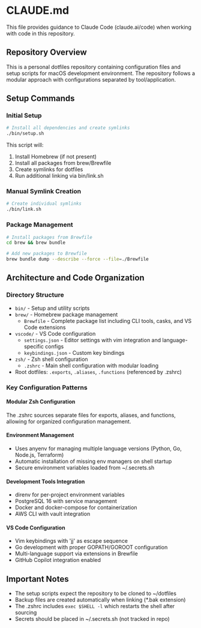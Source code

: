 # CLAUDE.md

This file provides guidance to Claude Code (claude.ai/code) when working with code in this repository.

## Repository Overview

This is a personal dotfiles repository containing configuration files and setup scripts for macOS development environment. The repository follows a modular approach with configurations separated by tool/application.

## Setup Commands

### Initial Setup
```bash
# Install all dependencies and create symlinks
./bin/setup.sh
```

This script will:
1. Install Homebrew (if not present)
2. Install all packages from brew/Brewfile
3. Create symlinks for dotfiles
4. Run additional linking via bin/link.sh

### Manual Symlink Creation
```bash
# Create individual symlinks
./bin/link.sh
```

### Package Management
```bash
# Install packages from Brewfile
cd brew && brew bundle

# Add new packages to Brewfile
brew bundle dump --describe --force --file=./Brewfile
```

## Architecture and Code Organization

### Directory Structure
- `bin/` - Setup and utility scripts
- `brew/` - Homebrew package management
  - `Brewfile` - Complete package list including CLI tools, casks, and VS Code extensions
- `vscode/` - VS Code configuration
  - `settings.json` - Editor settings with vim integration and language-specific configs
  - `keybindings.json` - Custom key bindings
- `zsh/` - Zsh shell configuration
  - `.zshrc` - Main shell configuration with modular loading
- Root dotfiles: `.exports`, `.aliases`, `.functions` (referenced by .zshrc)

### Key Configuration Patterns

#### Modular Zsh Configuration
The .zshrc sources separate files for exports, aliases, and functions, allowing for organized configuration management.

#### Environment Management
- Uses anyenv for managing multiple language versions (Python, Go, Node.js, Terraform)
- Automatic installation of missing env managers on shell startup
- Secure environment variables loaded from ~/.secrets.sh

#### Development Tools Integration
- direnv for per-project environment variables
- PostgreSQL 16 with service management
- Docker and docker-compose for containerization
- AWS CLI with vault integration

#### VS Code Configuration
- Vim keybindings with 'jj' as escape sequence
- Go development with proper GOPATH/GOROOT configuration
- Multi-language support via extensions in Brewfile
- GitHub Copilot integration enabled

## Important Notes

- The setup scripts expect the repository to be cloned to ~/dotfiles
- Backup files are created automatically when linking (*.bak extension)
- The .zshrc includes `exec $SHELL -l` which restarts the shell after sourcing
- Secrets should be placed in ~/.secrets.sh (not tracked in repo)